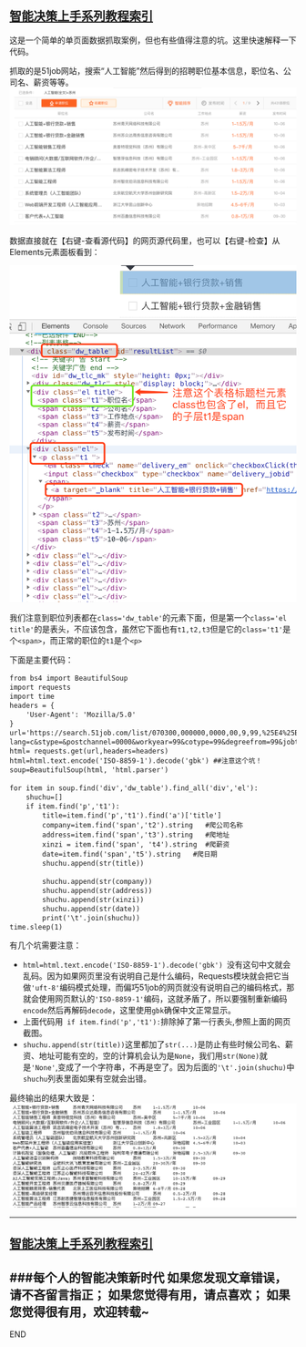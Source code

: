 [智能决策上手系列教程索引](https://www.jianshu.com/p/0d2e46e69f58)
---


这是一个简单的单页面数据抓取案例，但也有些值得注意的坑。这里快速解释一下代码。

抓取的是51job网站，搜索“人工智能”然后得到的招聘职位基本信息，职位名、公司名、薪资等等。
![image.png](imgs/4324074-baf7d44c0cca3652.png?imageMogr2/auto-orient/strip%7CimageView2/2/w/1240)

数据直接就在【右键-查看源代码】的网页源代码里，也可以【右键-检查】从Elements元素面板看到：

![image.png](imgs/4324074-895b0b051b493857.png?imageMogr2/auto-orient/strip%7CimageView2/2/w/1240)

我们注意到职位列表都在`class='dw_table'`的元素下面，但是第一个`class='el title'`的是表头，不应该包含，虽然它下面也有`t1,t2,t3`但是它的`class='t1'`是个`<span>`，而正常的职位的`t1`是个`<p>`

下面是主要代码：
```
from bs4 import BeautifulSoup
import requests
import time
headers = {
    'User-Agent': 'Mozilla/5.0'
}
url='https://search.51job.com/list/070300,000000,0000,00,9,99,%25E4%25BA%25BA%25E5%25B7%25A5%25E6%2599%25BA%25E8%2583%25BD,2,1.html?lang=c&stype=&postchannel=0000&workyear=99&cotype=99&degreefrom=99&jobterm=99&companysize=99&providesalary=99&lonlat=0%2C0&radius=-1&ord_field=0&confirmdate=9&fromType=&dibiaoid=0&address=&line=&specialarea=00&from=&welfare='
html= requests.get(url,headers=headers)
html=html.text.encode('ISO-8859-1').decode('gbk') ##注意这个坑！
soup=BeautifulSoup(html, 'html.parser')

for item in soup.find('div','dw_table').find_all('div','el'):
    shuchu=[]
    if item.find('p','t1'):
        title=item.find('p','t1').find('a')['title']            
        company=item.find('span','t2').string   #爬公司名称
        address=item.find('span','t3').string   #爬地址
        xinzi = item.find('span', 't4').string  #爬薪资
        date=item.find('span','t5').string   #爬日期
        shuchu.append(str(title))

        shuchu.append(str(company))
        shuchu.append(str(address))
        shuchu.append(str(xinzi))
        shuchu.append(str(date))
        print('\t'.join(shuchu))
time.sleep(1)

```

有几个坑需要注意：
* `html=html.text.encode('ISO-8859-1').decode('gbk') `没有这句中文就会乱码。因为如果网页里没有说明自己是什么编码，Requests模块就会把它当做`'uft-8'`编码模式处理，而偏巧51job的网页就没有说明自己的编码格式，那就会使用网页默认的`'ISO-8859-1'`编码，这就矛盾了，所以要强制重新编码`encode`然后再解码`decode`，这里使用`gbk`确保中文正常显示。
* 上面代码用` if item.find('p','t1'):`排除掉了第一行表头,参照上面的网页截图。
* `shuchu.append(str(title))`这里都加了`str(...)`是防止有些时候公司名、薪资、地址可能有空的，空的计算机会认为是`None`，我们用`str(None)`就是`'None'`,变成了一个字符串，不再是空了。因为后面的`'\t'.join(shuchu)`中`shuchu`列表里面如果有空就会出错。


最终输出的结果大致是：
![image.png](imgs/4324074-8604332a351787ee.png?imageMogr2/auto-orient/strip%7CimageView2/2/w/1240)

---
[智能决策上手系列教程索引](https://www.jianshu.com/p/0d2e46e69f58)
---
###每个人的智能决策新时代
如果您发现文章错误，请不吝留言指正；
如果您觉得有用，请点喜欢；
如果您觉得很有用，欢迎转载~
---
END
